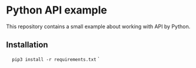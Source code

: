 # Python API example

This repository contains a small example about working with API by Python.

## Installation

    `pip3 install -r requirements.txt` `